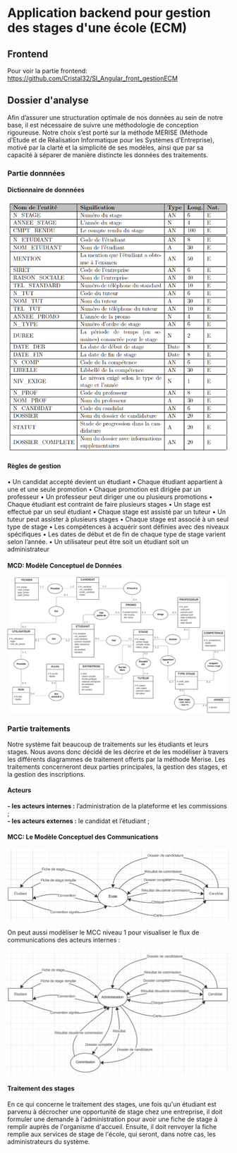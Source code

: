 # Application backend pour gestion des stages d'une école (ECM)

## Frontend
Pour voir la partie frontend: 
https://github.com/Cristal32/SI_Angular_front_gestionECM

## Dossier d'analyse

Afin d’assurer une structuration optimale de nos données au sein de notre base, il est nécessaire de suivre une méthodologie de conception rigoureuse. Notre choix s’est porté sur la méthode MERISE (Méthode d’Etude et de Réalisation Informatique pour les Systèmes d’Entreprise), motivé par la clarté et la simplicité de ses modèles, ainsi que par sa capacité à séparer de manière distincte les données des traitements.

### Partie donnnées

#### Dictionnaire de donnnées

<p align="center">
  <img src="assets/dictionnaire de donnees.PNG" alt="Dictionnaire de données"/>
</p>

#### Règles de gestion

• Un candidat accepté devient un étudiant
• Chaque étudiant appartient à une et une seule promotion
• Chaque promotion est dirigée par un professeur
• Un professeur peut diriger une ou plusieurs promotions
• Chaque étudiant est contraint de faire plusieurs stages
• Un stage est effectué par un seul étudiant
• Chaque stage est assisté par un tuteur
• Un tuteur peut assister à plusieurs stages
• Chaque stage est associé à un seul type de stage
• Les compétences à acquérir sont définies avec des niveaux spécifiques
• Les dates de début et de fin de chaque type de stage varient selon l’année.
• Un utilisateur peut être soit un étudiant soit un administrateur

#### MCD: Modèle Conceptuel de Données

<p align="center">
  <img src="assets/MCD.png" alt="Le modèle conceptuel de données"/>
</p>

### Partie traitements

Notre système fait beaucoup de traitements sur les étudiants et leurs stages. Nous avons donc décidé de les décrire et de les modéliser à travers les différents diagrammes de traitement offerts par la méthode Merise. Les traitements concerneront deux parties principales, la gestion des stages, et la gestion des inscriptions.

#### Acteurs

<b>- les acteurs internes :</b> l’administration de la plateforme et les commissions ; <br/>
<b>- les acteurs externes :</b> le candidat et l’étudiant ;

#### MCC: Le Modèle Conceptuel des Communications

<p align="center">
  <img src="assets/MCC_niv0.PNG" alt="Le modèle conceptuel des communications niveau 0"/>
</p>

On peut aussi modèliser le MCC niveau 1 pour visualiser le flux de communications des acteurs internes :

<p align="center">
  <img src="assets/MCC_niv1.PNG" alt="Le modèle conceptuel des communications niveau 1"/>
</p>

#### Traitement des stages

En ce qui concerne le traitement des stages, une fois qu'un étudiant est parvenu à décrocher une opportunité de stage chez une entreprise, il doit formuler une demande à l'administration pour avoir une fiche de stage à remplir auprès de l'organisme d'accueil. Ensuite, il doit renvoyer la fiche remplie aux services de stage de l'école, qui seront, dans notre cas, les administrateurs du système.


